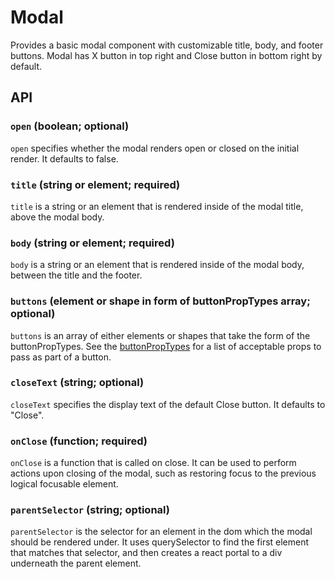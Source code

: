 # Modal

Provides a basic modal component with customizable title, body, and footer buttons. Modal has X button in top right and Close button in bottom right by default.

## API

### `open` (boolean; optional)
`open` specifies whether the modal renders open or closed on the initial render. It defaults to false.

### `title` (string or element; required)
`title` is a string or an element that is rendered inside of the modal title, above the modal body.

### `body` (string or element; required)
`body` is a string or an element that is rendered inside of the modal body, between the title and the footer.

### `buttons` (element or shape in form of buttonPropTypes array; optional)
`buttons` is an array of either elements or shapes that take the form of the buttonPropTypes. See the [buttonPropTypes](https://github.com/edx/paragon/blob/master/src/Button/index.jsx#L40) for a list of acceptable props to pass as part of a button.

### `closeText` (string; optional)
`closeText` specifies the display text of the default Close button. It defaults to "Close".

### `onClose` (function; required)
`onClose` is a function that is called on close. It can be used to perform actions upon closing of the modal, such as restoring focus to the previous logical focusable element.

### `parentSelector` (string; optional)
`parentSelector` is the selector for an element in the dom which the modal should be rendered under. It uses querySelector to find the first element that matches that selector, and then creates a react portal to a div underneath the parent element. 
